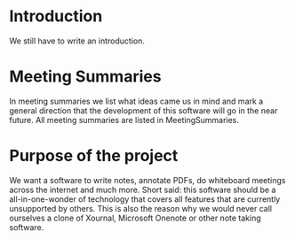 # Introduction #

We still have to write an introduction.

# Meeting Summaries #

In meeting summaries we list what ideas came us in mind and mark a general direction that the development of this software will go in the near future. All meeting summaries are listed in MeetingSummaries.

# Purpose of the project #

We want a software to write notes, annotate PDFs, do whiteboard meetings across the internet and much more. Short said: this software should be a all-in-one-wonder of technology that covers all features that are currently unsupported by others. This is also the reason why we would never call ourselves a clone of Xournal, Microsoft Onenote or other note taking software.